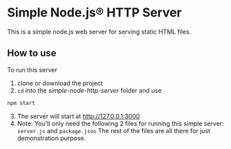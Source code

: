 # Simple Node.js® HTTP Server
This is a simple node.js web server for serving static HTML files.

## How to use
To run this server
1. clone or download the project
2. `cd` into the _simple-node-http-server_ folder and use
```sh
npm start
```
3. The server will start at http://127.0.0.1:3000
4. Note: You'll only need the following 2 files for running this simple server: `server.js` and `package.json`
The rest of the files are all there for just demonstration purpose.
